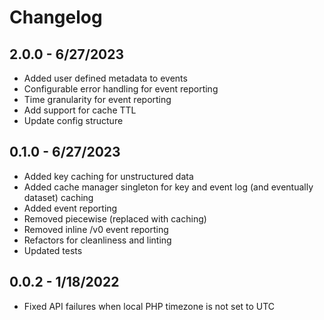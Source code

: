 # Changelog

## 2.0.0 - 6/27/2023
* Added user defined metadata to events
* Configurable error handling for event reporting
* Time granularity for event reporting
* Add support for cache TTL
* Update config structure


## 0.1.0 - 6/27/2023
* Added key caching for unstructured data
* Added cache manager singleton for key and event log (and eventually dataset) caching
* Added event reporting
* Removed piecewise (replaced with caching)
* Removed inline /v0 event reporting
* Refactors for cleanliness and linting
* Updated tests

## 0.0.2 - 1/18/2022
* Fixed API failures when local PHP timezone is not set to UTC
